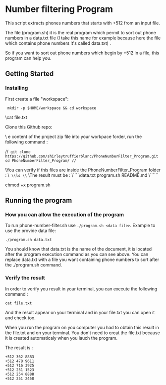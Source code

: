 # Number filtering Program
 
This script extracts phones numbers that starts with +512 from an input file.
 
 
The file (program.sh) it is the real program which permit to sort out phone numbers in a data.txt file (I take this name for  example because here the file which contains phone numbers it's called data.txt) .

So if you want to sort out phone numbers which begin by +512 in a file, this program can help you.

## Getting Started

### Installing

First create a file "workspace":
```
 mkdir -p $HOME/workspace && cd workspace
```
\\cat file.txt

Clone this Github repo:

\\ e content of the project zip file into your workpace forder, run the following command :

//```
git clone https://github.com/shirleytruffierblanc/PhoneNumberFilter_Program.git
cd PhoneNumberFilter_Program/
//```

\\You can verify if this files are inside the PhoneNumberFilter_Program folder :
\\```
\\ls
\\```
\\The result must be :
\\```
\\data.txt program.sh README.md
\\``````

chmod +x program.sh


## Running the program
### How you can allow the execution of the program

To run phone-number-filter.sh use `./program.sh <data file>`. Example to use the provide data file:

    ./program.sh data.txt

You should know that data.txt is the name of the document, it is located after the program execution command as you can see above. You can replace data.txt with a file you want containing phone numbers to sort after the ./program.sh command.

### Verify the result

In order to verify you result in your terminal, you can execute the following command :

```
cat file.txt
```
And the result appear on your terminal and in your file.txt you can open it and check too.

When you run the program on you computer you had to obtain this result in the file.txt and on your terminal.
You don't need to creat the file.txt because it is created automaticaly when you lauch the program. 

The result is :
```
+512 362 8883
+512 478 9611
+512 716 3925
+512 251 1523
+512 254 8888
+512 251 2458
```

